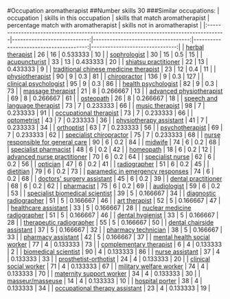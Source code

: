#Occupation aromatherapist
##Number skills 30
###Similar occupations:
| occupation                                                                          |   skills in this occupation |   skills that match aromatherapist |   percentage match with aromatherapist |   skills not in aromatherapist |
|:------------------------------------------------------------------------------------|----------------------------:|-----------------------------------:|---------------------------------------:|-------------------------------:|
| [herbal therapist](herbal_therapist.md)                                             |                          26 |                                 16 |                               0.533333 |                             10 |
| [sophrologist](sophrologist.md)                                                     |                          30 |                                 15 |                               0.5      |                             15 |
| [acupuncturist](acupuncturist.md)                                                   |                          33 |                                 13 |                               0.433333 |                             20 |
| [shiatsu practitioner](shiatsu_practitioner.md)                                     |                          22 |                                 13 |                               0.433333 |                              9 |
| [traditional chinese medicine therapist](traditional_chinese_medicine_therapist.md) |                          23 |                                 12 |                               0.4      |                             11 |
| [physiotherapist](physiotherapist.md)                                               |                          90 |                                  9 |                               0.3      |                             81 |
| [chiropractor](chiropractor.md)                                                     |                         136 |                                  9 |                               0.3      |                            127 |
| [clinical psychologist](clinical_psychologist.md)                                   |                          95 |                                  9 |                               0.3      |                             86 |
| [health psychologist](health_psychologist.md)                                       |                          82 |                                  9 |                               0.3      |                             73 |
| [massage therapist](massage_therapist.md)                                           |                          21 |                                  8 |                               0.266667 |                             13 |
| [advanced physiotherapist](advanced_physiotherapist.md)                             |                          69 |                                  8 |                               0.266667 |                             61 |
| [osteopath](osteopath.md)                                                           |                          26 |                                  8 |                               0.266667 |                             18 |
| [speech and language therapist](speech_and_language_therapist.md)                   |                          73 |                                  7 |                               0.233333 |                             66 |
| [music therapist](music_therapist.md)                                               |                          98 |                                  7 |                               0.233333 |                             91 |
| [occupational therapist](occupational_therapist.md)                                 |                          73 |                                  7 |                               0.233333 |                             66 |
| [optometrist](optometrist.md)                                                       |                          43 |                                  7 |                               0.233333 |                             36 |
| [physiotherapy assistant](physiotherapy_assistant.md)                               |                          41 |                                  7 |                               0.233333 |                             34 |
| [orthoptist](orthoptist.md)                                                         |                          63 |                                  7 |                               0.233333 |                             56 |
| [psychotherapist](psychotherapist.md)                                               |                          69 |                                  7 |                               0.233333 |                             62 |
| [specialist chiropractor](specialist_chiropractor.md)                               |                          75 |                                  7 |                               0.233333 |                             68 |
| [nurse responsible for general care](nurse_responsible_for_general_care.md)         |                          90 |                                  6 |                               0.2      |                             84 |
| [midwife](midwife.md)                                                               |                          74 |                                  6 |                               0.2      |                             68 |
| [specialist pharmacist](specialist_pharmacist.md)                                   |                          48 |                                  6 |                               0.2      |                             42 |
| [homeopath](homeopath.md)                                                           |                          18 |                                  6 |                               0.2      |                             12 |
| [advanced nurse practitioner](advanced_nurse_practitioner.md)                       |                          70 |                                  6 |                               0.2      |                             64 |
| [specialist nurse](specialist_nurse.md)                                             |                          62 |                                  6 |                               0.2      |                             56 |
| [optician](optician.md)                                                             |                          47 |                                  6 |                               0.2      |                             41 |
| [radiographer](radiographer.md)                                                     |                          51 |                                  6 |                               0.2      |                             45 |
| [dietitian](dietitian.md)                                                           |                          79 |                                  6 |                               0.2      |                             73 |
| [paramedic in emergency responses](paramedic_in_emergency_responses.md)             |                          74 |                                  6 |                               0.2      |                             68 |
| [doctors' surgery assistant](doctors'_surgery_assistant.md)                         |                          45 |                                  6 |                               0.2      |                             39 |
| [dental practitioner](dental_practitioner.md)                                       |                          68 |                                  6 |                               0.2      |                             62 |
| [pharmacist](pharmacist.md)                                                         |                          75 |                                  6 |                               0.2      |                             69 |
| [audiologist](audiologist.md)                                                       |                          59 |                                  6 |                               0.2      |                             53 |
| [specialist biomedical scientist](specialist_biomedical_scientist.md)               |                          39 |                                  5 |                               0.166667 |                             34 |
| [diagnostic radiographer](diagnostic_radiographer.md)                               |                          51 |                                  5 |                               0.166667 |                             46 |
| [art therapist](art_therapist.md)                                                   |                          52 |                                  5 |                               0.166667 |                             47 |
| [healthcare assistant](healthcare_assistant.md)                                     |                          33 |                                  5 |                               0.166667 |                             28 |
| [nuclear medicine radiographer](nuclear_medicine_radiographer.md)                   |                          51 |                                  5 |                               0.166667 |                             46 |
| [dental hygienist](dental_hygienist.md)                                             |                          33 |                                  5 |                               0.166667 |                             28 |
| [therapeutic radiographer](therapeutic_radiographer.md)                             |                          55 |                                  5 |                               0.166667 |                             50 |
| [dental chairside assistant](dental_chairside_assistant.md)                         |                          37 |                                  5 |                               0.166667 |                             32 |
| [pharmacy technician](pharmacy_technician.md)                                       |                          38 |                                  5 |                               0.166667 |                             33 |
| [pharmacy assistant](pharmacy_assistant.md)                                         |                          42 |                                  5 |                               0.166667 |                             37 |
| [mental health social worker](mental_health_social_worker.md)                       |                          77 |                                  4 |                               0.133333 |                             73 |
| [complementary therapist](complementary_therapist.md)                               |                           6 |                                  4 |                               0.133333 |                              2 |
| [biomedical scientist](biomedical_scientist.md)                                     |                          90 |                                  4 |                               0.133333 |                             86 |
| [nurse assistant](nurse_assistant.md)                                               |                          37 |                                  4 |                               0.133333 |                             33 |
| [prosthetist-orthotist](prosthetist-orthotist.md)                                   |                          24 |                                  4 |                               0.133333 |                             20 |
| [clinical social worker](clinical_social_worker.md)                                 |                          71 |                                  4 |                               0.133333 |                             67 |
| [military welfare worker](military_welfare_worker.md)                               |                          74 |                                  4 |                               0.133333 |                             70 |
| [maternity support worker](maternity_support_worker.md)                             |                          34 |                                  4 |                               0.133333 |                             30 |
| [masseur/masseuse](masseur-masseuse.md)                                             |                          14 |                                  4 |                               0.133333 |                             10 |
| [hospital porter](hospital_porter.md)                                               |                          38 |                                  4 |                               0.133333 |                             34 |
| [occupational therapy assistant](occupational_therapy_assistant.md)                 |                          23 |                                  4 |                               0.133333 |                             19 |
